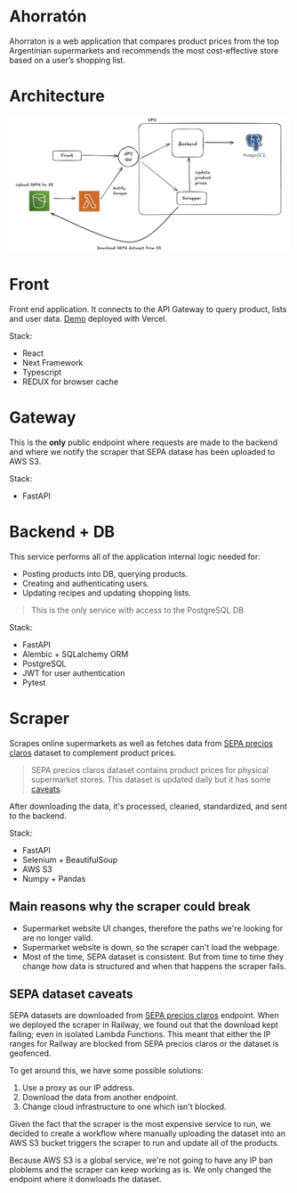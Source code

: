 # Ahorratón

Ahorraton is a web application that compares product prices from the top Argentinian supermarkets and recommends the most cost-effective store based on a user’s shopping list.

# Architecture

![Architecture](./resources/architecture.png)

# Front

Front end application. It connects to the API Gateway to query product, lists and user data. [Demo](https://front-five-plum.vercel.app/) deployed with Vercel.

Stack:

* React
* Next Framework
* Typescript
* REDUX for browser cache

# Gateway

This is the **only** public endpoint where requests are made to the backend and where we notify the scraper that SEPA datase has been uploaded to AWS S3.

Stack:

* FastAPI


# Backend + DB

This service performs all of the application internal logic needed for:
* Posting products into DB, querying products.
* Creating and authenticating users.
* Updating recipes and updating shopping lists.

> This is the only service with access to the PostgreSQL DB 

Stack:

* FastAPI
* Alembic + SQLalchemy ORM
* PostgreSQL
* JWT for user authentication
* Pytest

# Scraper

Scrapes online supermarkets as well as fetches data from [SEPA precios claros](https://datos.produccion.gob.ar/dataset/sepa-precios) dataset to complement product prices.


> SEPA precios claros dataset contains product prices for physical supermarket stores. This dataset is updated daily but it has some [caveats](#sepa-dataset-caveats).


After downloading the data, it's processed, cleaned, standardized, and sent to the backend.


Stack:

* FastAPI
* Selenium + BeautifulSoup
* AWS S3
* Numpy + Pandas


## Main reasons why the scraper could break

* Supermarket website UI changes, therefore the paths we're looking for are no longer valid.
* Supermarket website is down, so the scraper can't load the webpage.
* Most of the time, SEPA dataset is consistent. But from time to time they change how data is structured and when that happens the scraper fails.

## SEPA dataset caveats

SEPA datasets are downloaded from [SEPA precios claros](https://datos.produccion.gob.ar/dataset/sepa-precios) endpoint. When we deployed the scraper in Railway, we found out that the download kept failing; even in isolated Lambda Functions. This meant that either the IP ranges for Railway are blocked from SEPA precios claros or the dataset is geofenced.

To get around this, we have some possible solutions:

1. Use a proxy as our IP address.
2. Download the data from another endpoint.
3. Change cloud infrastructure to one which isn't blocked.


Given the fact that the scraper is the most expensive service to run, we decided to create a workflow where manually uploading the dataset into an AWS S3 bucket triggers the scraper to run and update all of the products.


Because AWS S3 is a global service, we're not going to have any IP ban ploblems and the scraper can keep working as is. We only changed the endpoint where it donwloads the dataset.

